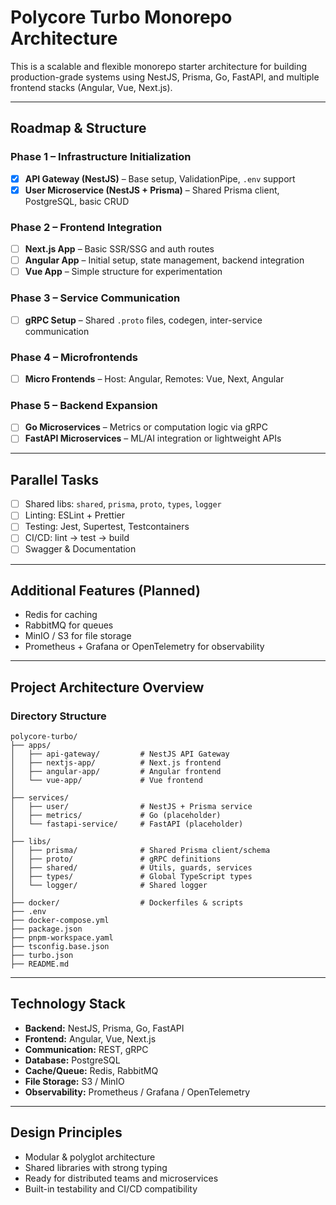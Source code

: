 # Polycore Turbo Monorepo Architecture

This is a scalable and flexible monorepo starter architecture for building production-grade systems using NestJS, Prisma, Go, FastAPI, and multiple frontend stacks (Angular, Vue, Next.js).

---

## Roadmap & Structure

### Phase 1 – Infrastructure Initialization

- [x] **API Gateway (NestJS)** – Base setup, ValidationPipe, `.env` support
- [x] **User Microservice (NestJS + Prisma)** – Shared Prisma client, PostgreSQL, basic CRUD

### Phase 2 – Frontend Integration

- [ ] **Next.js App** – Basic SSR/SSG and auth routes
- [ ] **Angular App** – Initial setup, state management, backend integration
- [ ] **Vue App** – Simple structure for experimentation

### Phase 3 – Service Communication

- [ ] **gRPC Setup** – Shared `.proto` files, codegen, inter-service communication

### Phase 4 – Microfrontends

- [ ] **Micro Frontends** – Host: Angular, Remotes: Vue, Next, Angular

### Phase 5 – Backend Expansion

- [ ] **Go Microservices** – Metrics or computation logic via gRPC
- [ ] **FastAPI Microservices** – ML/AI integration or lightweight APIs

---

## Parallel Tasks

- [ ] Shared libs: `shared`, `prisma`, `proto`, `types`, `logger`
- [ ] Linting: ESLint + Prettier
- [ ] Testing: Jest, Supertest, Testcontainers
- [ ] CI/CD: lint → test → build
- [ ] Swagger & Documentation

---

## Additional Features (Planned)

- Redis for caching
- RabbitMQ for queues
- MinIO / S3 for file storage
- Prometheus + Grafana or OpenTelemetry for observability

---

## Project Architecture Overview

### Directory Structure

```
polycore-turbo/
├── apps/
│   ├── api-gateway/         # NestJS API Gateway
│   ├── nextjs-app/          # Next.js frontend
│   ├── angular-app/         # Angular frontend
│   └── vue-app/             # Vue frontend
│
├── services/
│   ├── user/                # NestJS + Prisma service
│   ├── metrics/             # Go (placeholder)
│   └── fastapi-service/     # FastAPI (placeholder)
│
├── libs/
│   ├── prisma/              # Shared Prisma client/schema
│   ├── proto/               # gRPC definitions
│   ├── shared/              # Utils, guards, services
│   ├── types/               # Global TypeScript types
│   └── logger/              # Shared logger
│
├── docker/                  # Dockerfiles & scripts
├── .env
├── docker-compose.yml
├── package.json
├── pnpm-workspace.yaml
├── tsconfig.base.json
├── turbo.json
├── README.md
```

---

## Technology Stack

- **Backend:** NestJS, Prisma, Go, FastAPI
- **Frontend:** Angular, Vue, Next.js
- **Communication:** REST, gRPC
- **Database:** PostgreSQL
- **Cache/Queue:** Redis, RabbitMQ
- **File Storage:** S3 / MinIO
- **Observability:** Prometheus / Grafana / OpenTelemetry

---

## Design Principles

- Modular & polyglot architecture
- Shared libraries with strong typing
- Ready for distributed teams and microservices
- Built-in testability and CI/CD compatibility
